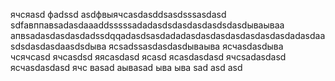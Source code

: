ячсяasd
фadssd
asdфвыячсasdasddsasdsssasdasd
sdfавппавsadasdaaaddsssssadadasdsdasdasdasdsdasdываываа
апвsadasdasdasdadssdqqadasdsasdadadasdasdasdasdasdasdasdadasdaasdsdasdasdaasdsdыва
ясsadssasdasdasdываыва
ясчasdasdыва
чсячсasd
ячсasdsd
яясasdasd
ясasd
ясasdasdasd
ячсsadasdasd
ясчasdasdasd
ячс
ваsad
аываsad
ыва
ыва
sad
asd
asd
